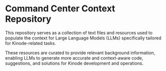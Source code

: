 # Command Center Context Repository

This repository serves as a collection of text files and resources used to populate the context for Large Language Models (LLMs) specifically tailored for Kinode-related tasks.

These resources are curated to provide relevant background information, enabling LLMs to generate more accurate and context-aware code, suggestions, and solutions for Kinode development and operations.
